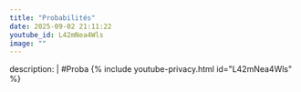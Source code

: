 ```yaml
---
title: "Probabilités"
date: 2025-09-02 21:11:22 
youtube_id: L42mNea4Wls
image: ""
---
```

description: |
  #Proba
{% include youtube-privacy.html id="L42mNea4Wls" %}
